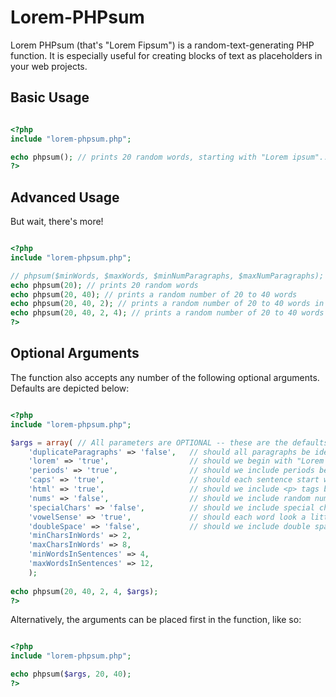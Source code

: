 # Lorem-PHPsum

Lorem PHPsum (that's "Lorem Fipsum") is a random-text-generating PHP function. It is especially useful for creating blocks of text as placeholders in your web projects.

## Basic Usage

``` php

<?php
include "lorem-phpsum.php";

echo phpsum(); // prints 20 random words, starting with "Lorem ipsum"...
?>

```
## Advanced Usage

But wait, there's more!

``` php

<?php
include "lorem-phpsum.php";

// phpsum($minWords, $maxWords, $minNumParagraphs, $maxNumParagraphs);
echo phpsum(20); // prints 20 random words
echo phpsum(20, 40); // prints a random number of 20 to 40 words
echo phpsum(20, 40, 2); // prints a random number of 20 to 40 words in 2 paragraphs
echo phpsum(20, 40, 2, 4); // prints a random number of 20 to 40 words in a random number of 2 to 4 paragraphs
?>

```
## Optional Arguments

The function also accepts any number of the following optional arguments.  Defaults are depicted below:

``` php

<?php
include "lorem-phpsum.php";

$args = array( // All parameters are OPTIONAL -- these are the defaults
	'duplicateParagraphs' => 'false', 	// should all paragraphs be identical?
	'lorem' => 'true', 					// should we begin with "Lorem ipsum..."?
	'periods' => 'true', 				// should we include periods between sentences?
	'caps' => 'true', 					// should each sentence start with a capital letter?
	'html' => 'true', 					// should we include <p> tags between paragraphs?
	'nums' => 'false', 					// should we include random numbers in the output? 
	'specialChars' => 'false', 			// should we include special characters in the output?
	'vowelSense' => 'true', 			// should each word look a little more English-like (with vowels between consonants)?
	'doubleSpace' => 'false', 			// should we include double spaces between pargraphs?
	'minCharsInWords' => 2,
	'maxCharsInWords' => 8,
	'minWordsInSentences' => 4,
	'maxWordsInSentences' => 12,
	);
	
echo phpsum(20, 40, 2, 4, $args);
?>

```
Alternatively, the arguments can be placed first in the function, like so:

``` php

<?php
include "lorem-phpsum.php";

echo phpsum($args, 20, 40);
?>
```